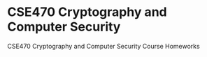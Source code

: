 # CSE470 Cryptography and Computer Security
 CSE470 Cryptography and Computer Security Course Homeworks
